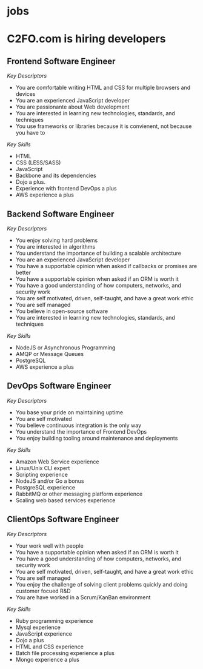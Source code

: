 jobs
====
 
# C2FO.com is hiring developers
 
## Frontend Software Engineer

*Key Descriptors*

* You are comfortable writing HTML and CSS for multiple browsers and devices
* You are an experienced JavaScript developer
* You are passionante about Web development
* You are interested in learning new technologies, standards, and techniques
* You use frameworks or libraries because it is convienent, not because you have to

*Key Skills*  

* HTML
* CSS (LESS/SASS)
* JavaScript
* Backbone and its dependencies
* Dojo a plus.
* Experience with frontend DevOps a plus
* AWS experience a plus
 
## Backend Software Engineer

*Key Descriptors*

* You enjoy solving hard problems
* You are interested in algorithms
* You understand the importance of building a scalable architecture
* You are an experienced JavaScript developer
* You have a supportable opinion when asked if callbacks or promises are better
* You have a supportable opinion when asked if an ORM is worth it
* You have a good understanding of how computers, networks, and security work
* You are self motivated, driven, self-taught, and have a great work ethic
* You are self managed
* You believe in open-source software
* You are interested in learning new technologies, standards, and techniques

*Key Skills*  

* NodeJS or Asynchronous Programming
* AMQP or Message Queues
* PostgreSQL
* AWS experience a plus
 
## DevOps Software Engineer

*Key Descriptors*

* You base your pride on maintaining uptime
* You are self motivated
* You believe continuous integration is the only way
* You understand the importance of Frontend DevOps
* You enjoy building tooling around maintenance and deployments

*Key Skills*  

* Amazon Web Service experience
* Linux/Unix CLI expert
* Scripting experience
* NodeJS and/or Go a bonus
* PostgreSQL experience
* RabbitMQ or other messaging platform experience
* Scaling web based services experience
 
## ClientOps Software Engineer

*Key Descriptors*

* Your work well with people
* You have a supportable opinion when asked if an ORM is worth it
* You have a good understanding of how computers, networks, and security work
* You are self motivated, driven, self-taught, and have a great work ethic
* You are self managed
* You enjoy the challenge of solving client problems quickly and doing customer focued R&D
* You are have worked in a Scrum/KanBan environment

*Key Skills*  

* Ruby programming experience
* Mysql experience
* JavaScript experience
* Dojo a plus
* HTML and CSS experience
* Batch file processing experience a plus
* Mongo experience a plus

